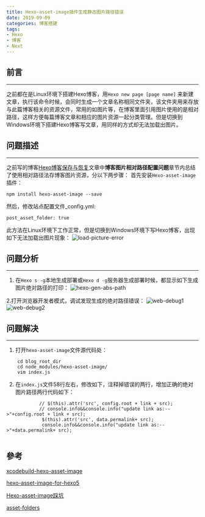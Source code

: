 ```yaml
---
title: Hexo-asset-image插件生成静态图片路径错误
date: 2019-09-09
categories: 博客搭建
tags:
- Hexo
- 博客
- Next
---
```


## 前言
***
之前都在是Linux环境下搭建Hexo博客，用`Hexo new page [page name]` 来新建文章，执行该命令时候，会同时生成一个文章名称相同文件夹，该文件夹用来存放与此篇博客相关的资源文件，常用的如图片等，在博客里面引用图片使用的是相对路径，这样方便每篇博客文章和相应的图片资源一起分类管理。但是切换到Windows环境下搭建Hexo博客写文章，用同样的方式却无法加载出图片。

<!--more-->

## 问题描述
---
之前写的博客[Hexo博客保存与恢复](/2016/09/02/Hexo博客保存与恢复/index.html)文章中**博客图片相对路径配置问题**章节内总结了使用相对路径法存博客图片资源，分以下两步骤：
首先安装`Hexo-asset-image`插件：
    
    npm install hexo-asset-image --save
然后，修改站点配置文件_config.yml:

    post_asset_folder: true

此方法在Linux环境下工作正常，但是切换到Windows环境下写Hexo博客，出现如下无法加载出图片现象：
![load-picture-error](load-picture-error.png)

## 问题分析
---
1. 在`Hexo s -g`本地生成部署或`Hexo d -g`服务器生成部署时候，都显示如下生成图片绝对路径的打印：
![hexo-gen-abs-path](hexo-gen-abs-path.png)

2.打开浏览器开发者模式，调试发现生成的绝对路径错误：
![web-debug1](web-debug1.png)
![web-debug2](web-debug2.png)

## 问题解决
---
1. 打开`hexo-asset-image`文件源代码处：
```
    cd blog_root_dir
    cd node_modules/hexo-asset-image/
    vim index.js
```

2. 在`index.js`文件58行左右，修改如下，注释掉错误的两行，增加正确的绝对图片路径两行代码如下：
```
            // $(this).attr('src', config.root + link + src);
            // console.info&&console.info("update link as:-->"+config.root + link + src);
             $(this).attr('src', data.permalink+ src);
             console.info&&console.info("update link as:-->"+data.permalink+ src);
 
```

## 參考

[xcodebuild-hexo-asset-image](https://github.com/xcodebuild/hexo-asset-image)

[hexo-asset-image-for-hexo5](https://www.npmjs.com/package/hexo-asset-image-for-hexo5)

[Hexo-asset-image踩坑](https://www.4k8k.xyz/article/qq_42009500/118788129)

[asset-folders](https://hexo.io/docs/asset-folders.html)


